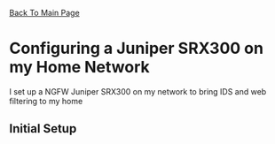 

[Back To Main Page](../index.md)

# Configuring a Juniper SRX300 on my Home Network

I set up a NGFW Juniper SRX300 on my network to bring IDS and web filtering to my home

## Initial Setup


